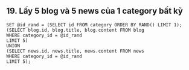 ## 19.	Lấy 5 blog và 5 news của 1 category bất kỳ
 ```
SET @id_rand = (SELECT id FROM category ORDER BY RAND() LIMIT 1);
(SELECT blog.id, blog.title, blog.content FROM blog
WHERE category_id = @id_rand
LIMIT 5)
UNION
(SELECT news.id, news.title, news.content FROM news
WHERE category_id = @id_rand
LIMIT 5);
 ```